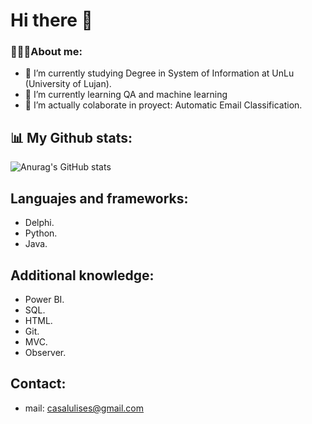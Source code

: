 # Hi there 👋

### 👨🏻‍💻About me:

- 📗 I’m currently studying Degree in System of Information at UnLu (University of Lujan).
- 🌱 I’m currently learning QA and machine learning 
- 👯 I’m actually colaborate in proyect: Automatic Email Classification.
## 📊 My Github stats:
![Anurag's GitHub stats](https://github-readme-stats.vercel.app/api?username=UlisesCasal&show_icons=true&theme=aura_dark)
## Languajes and frameworks:
- Delphi.
- Python.
- Java.
##  Additional knowledge:
- Power BI.
- SQL.
- HTML.
- Git.
- MVC.
- Observer.
## Contact:
- mail: casalulises@gmail.com
